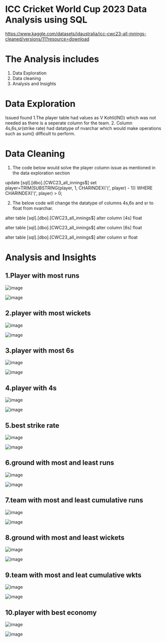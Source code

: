 # ICC Cricket World Cup 2023 Data Analysis using SQL

https://www.kaggle.com/datasets/jdaustralia/icc-cwc23-all-innings-cleaned/versions/11?resource=download

# The Analysis includes
1. Data Exploration
2. Data cleaning
3. Analysis and Insights

# Data Exploration

Issued found
1.The player table had values as V Kohli(IND) which was not needed as there is a seperate column for the team.
2. Column 4s,6s,sr(strike rate) had datatype of nvarchar which would make operations such as sum() difficult to perform.

# Data Cleaning
1. The code below would solve the player column issue as mentioned in the data exploration section

update [sql].[dbo].[CWC23_all_innings$]
set player=TRIM(SUBSTRING(player, 1, CHARINDEX('(', player) - 1))
WHERE CHARINDEX('(', player) > 0;

2. The below code will change the datatype of columns 4s,6s and sr to float from nvarchar.


alter table [sql].[dbo].[CWC23_all_innings$]
alter column [4s] float

alter table [sql].[dbo].[CWC23_all_innings$]
alter column [6s] float

alter table [sql].[dbo].[CWC23_all_innings$]
alter column sr float

# Analysis and Insights
## 1.Player with most runs

![image](https://github.com/HarshitaPandey08/SQL/assets/53274845/99c06e06-33ea-40df-a70e-e7cfa8a964b0)

![image](https://github.com/HarshitaPandey08/SQL/assets/53274845/a6ac4370-366c-4c9a-a2df-e9158c6dd7d9)

## 2.player with most wickets

![image](https://github.com/HarshitaPandey08/SQL/assets/53274845/21288070-a2d7-4e2e-a342-0dbab3d7a7f8)

![image](https://github.com/HarshitaPandey08/SQL/assets/53274845/cab292df-c013-4fe7-901b-0d096a01db5a)


## 3.player with most 6s

![image](https://github.com/HarshitaPandey08/SQL/assets/53274845/2b3da887-b1fa-48f6-818d-cc26c4031fe5)

![image](https://github.com/HarshitaPandey08/SQL/assets/53274845/56120681-4d67-4675-8ccc-97a87bf39126)


## 4.player with 4s

![image](https://github.com/HarshitaPandey08/SQL/assets/53274845/84e83803-3b19-4edd-9fed-4d93d42e43e4)

![image](https://github.com/HarshitaPandey08/SQL/assets/53274845/c7a524ba-783d-44b1-bc65-3c88dafcf7dc)


## 5.best strike rate

![image](https://github.com/HarshitaPandey08/SQL/assets/53274845/fed8d5f6-e28b-4fb2-8e4d-0f9afa840e5c)

![image](https://github.com/HarshitaPandey08/SQL/assets/53274845/a206d302-774e-476e-845d-958ef8874ccc)


## 6.ground with most and least runs

![image](https://github.com/HarshitaPandey08/SQL/assets/53274845/d624aaf5-d42c-4678-8975-556062ba531b)

![image](https://github.com/HarshitaPandey08/SQL/assets/53274845/af1fe8ce-7ef9-471e-8d2b-4f9502826c10)


## 7.team with most and least cumulative runs

![image](https://github.com/HarshitaPandey08/SQL/assets/53274845/7bfa939b-0c33-4e2b-9781-97e13f568e40)

![image](https://github.com/HarshitaPandey08/SQL/assets/53274845/453f9e0b-7680-482d-8288-f385bbfa2e49)


## 8.ground with most and least wickets 

![image](https://github.com/HarshitaPandey08/SQL/assets/53274845/c09c4f3e-9086-4b04-810a-72e615a5e7cb)

![image](https://github.com/HarshitaPandey08/SQL/assets/53274845/6b3f75de-f797-4638-8599-24f0a07a7bd2)


## 9.team with most and leat cumulative wkts

![image](https://github.com/HarshitaPandey08/SQL/assets/53274845/350d37e7-351f-4e09-989e-d416e94022be)

![image](https://github.com/HarshitaPandey08/SQL/assets/53274845/54acf31c-e083-435b-8bad-caa5f023b006)


## 10.player with best economy

![image](https://github.com/HarshitaPandey08/SQL/assets/53274845/0da41561-cf89-45ff-9ab2-4cd1b44d992b)

![image](https://github.com/HarshitaPandey08/SQL/assets/53274845/0a2b0a4f-9782-4ec2-bd57-b0db953f1a06)




